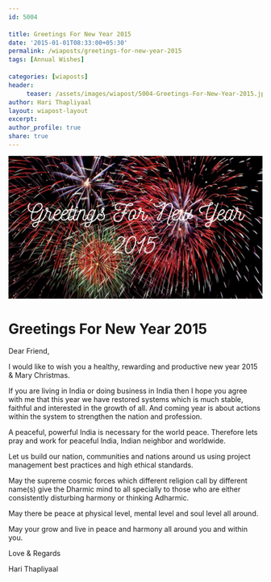 ```yaml
--- 
id: 5004

title: Greetings For New Year 2015
date: '2015-01-01T08:33:00+05:30'
permalink: /wiaposts/greetings-for-new-year-2015
tags: [Annual Wishes]

categories: [wiaposts] 
header:
     teaser: /assets/images/wiapost/5004-Greetings-For-New-Year-2015.jpg
author: Hari Thapliyaal 
layout: wiapost-layout
excerpt:  
author_profile: true 
share: true 
---
```


![Greetings For New Year 2015](/assets/images/wiapost/5004-Greetings-For-New-Year-2015.jpg)  
   
# Greetings For New Year 2015   
   
Dear Friend,   
   
I would like to wish you a healthy, rewarding and productive new year 2015 & Mary Christmas.

If you are living in India or doing business in India then I hope you agree with me that this year we have restored systems which is much stable, faithful and interested in the growth of all. And coming year is about actions within the system to strengthen the nation and profession.

A peaceful, powerful India is necessary for the world peace. Therefore lets pray and work for peaceful India, Indian neighbor and worldwide.

Let us build our nation, communities and nations around us using project management best practices and high ethical standards.

May the supreme cosmic forces which different religion call by different name(s) give the Dharmic mind to all specially to those who are either consistently disturbing harmony or thinking Adharmic.

May there be peace at physical level, mental level and soul level all around.

May your grow and live in peace and harmony all around you and within you.

Love & Regards

Hari Thapliyaal
